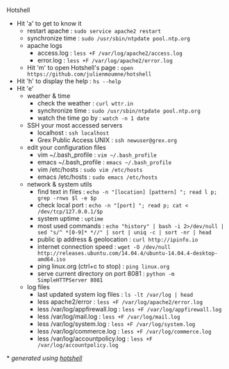 Hotshell
- Hit 'a' to get to know it  
  - restart apache : `sudo service apache2 restart`
  - synchronize time : `sudo /usr/sbin/ntpdate pool.ntp.org`
  - apache logs  
    - access.log : `less +F /var/log/apache2/access.log`
    - error.log : `less +F /var/log/apache2/error.log`
  - Hit 'm' to open Hotshell's page : `open https://github.com/julienmoumne/hotshell`
- Hit 'h' to display the help : `hs --help`
- Hit 'e'  
  - weather & time  
    - check the weather : `curl wttr.in`
    - synchronize time : `sudo /usr/sbin/ntpdate pool.ntp.org`
    - watch the time go by : `watch -n 1 date`
  - SSH your most accessed servers  
    - localhost : `ssh localhost`
    - Grex Public Access UNIX : `ssh newuser@grex.org`
  - edit your configuration files  
    - vim ~/.bash_profile : `vim ~/.bash_profile`
    - emacs ~/.bash_profile : `emacs ~/.bash_profile`
    - vim /etc/hosts : `sudo vim /etc/hosts`
    - emacs /etc/hosts : `sudo emacs /etc/hosts`
  - network & system utils  
    - find text in files : `echo -n "[location] [pattern] "; read l p; grep -rnws $l -e $p`
    - check local port : `echo -n "[port] "; read p; cat < /dev/tcp/127.0.0.1/$p`
    - system uptime : `uptime`
    - most used commands : `echo "history" | bash -i 2>/dev/null | sed "s/^ *[0-9]* *//" | sort | uniq -c | sort -nr | head`
    - public ip address & geolocation : `curl http://ipinfo.io`
    - internet connection speed : `wget -O /dev/null http://releases.ubuntu.com/14.04.4/ubuntu-14.04.4-desktop-amd64.iso`
    - ping linux.org (ctrl+c to stop) : `ping linux.org`
    - serve current directory on port 8081 : `python -m SimpleHTTPServer 8081`
  - log files  
    - last updated system log files : `ls -lt /var/log | head`
    - less apache2/error : `less +F /var/log/apache2/error.log`
    - less /var/log/appfirewall.log : `less +F /var/log/appfirewall.log`
    - less /var/log/mail.log : `less +F /var/log/mail.log`
    - less /var/log/system.log : `less +F /var/log/system.log`
    - less /var/log/commerce.log : `less +F /var/log/commerce.log`
    - less /var/log/accountpolicy.log : `less +F /var/log/accountpolicy.log`

\* *generated using [hotshell](https://github.com/julienmoumne/hotshell)*